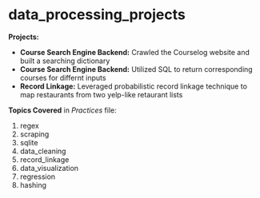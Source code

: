 # data_processing_projects

**Projects:**
  - **Course Search Engine Backend:** Crawled the Courselog website and built a searching dictionary
  - **Course Search Engine Backend:** Utilized SQL to return corresponding courses for differnt inputs
  - **Record Linkage:** Leveraged probabilistic record linkage technique to map restaurants from two yelp-like retaurant lists

**Topics Covered** in _Practices_ file:
  1. regex
  2. scraping
  3. sqlite
  4. data_cleaning
  5. record_linkage
  6. data_visualization
  7. regression
  8. hashing
